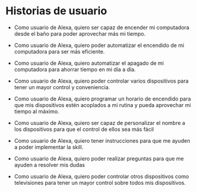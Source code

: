 # Historias de usuario

* Como usuario de Alexa, quiero ser capaz de encender mi computadora desde el baño para poder aprovechar más mi tiempo.

* Como usuario de Alexa, quiero poder automatizar el encendido de mi computadora para ser más eficiente.

* Como usuario de Alexa, quiero automatizar el apagado de mi computadora para ahorrar tiempo en mi día a día.

* Como usuario de Alexa, quiero poder controlar varios dispositivos para tener un mayor control y conveniencia.
* Como usuario de Alexa, quiero programar un horario de encendido para que mis dispositivos estén acoplados a mi rutina y pueda aprovechar mi tiempo al máximo. 
* Como usuario de Alexa, quiero ser capaz de personalizar el nombre a los dispositivos para que el control de ellos sea más fácil
* Como usuario de Alexa, quiero tener instrucciones para que me ayuden a poder implementar la skill.
* Como usuario de Alexa, quiero poder realizar preguntas para que me ayuden a resolver mis dudas
* Como usuario de Alexa, quiero poder controlar otros dispositivos como televisiones para tener un mayor control sobre todos mis dispositivos.